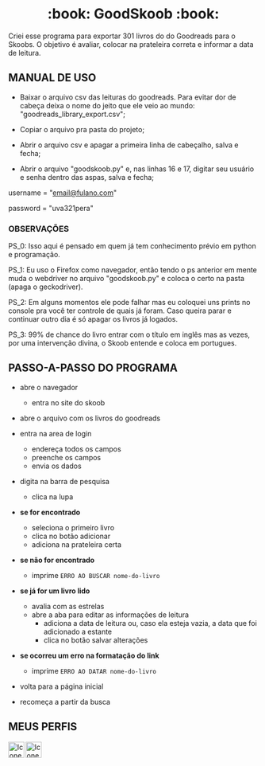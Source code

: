 <h1 align="center"> :book: GoodSkoob :book: </h1>

Criei esse programa para exportar 301 livros do do Goodreads para o Skoobs. O objetivo é avaliar, colocar na prateleira correta e informar a data de leitura.

## MANUAL DE USO

- Baixar o arquivo csv das leituras do goodreads. Para evitar dor de cabeça deixa o nome do jeito que ele veio ao mundo: "goodreads_library_export.csv";

- Copiar o arquivo pra pasta do projeto;

- Abrir o arquivo csv e apagar a primeira linha de cabeçalho, salva e fecha;

- Abrir o arquivo "goodskoob.py" e, nas linhas 16 e 17, digitar seu usuário e senha dentro das aspas, salva e fecha;

username = "email@fulano.com"

password = "uva321pera"

### OBSERVAÇÕES

PS_0: Isso aqui é pensado em quem já tem conhecimento prévio em python e programação.

PS_1: Eu uso o Firefox como navegador, então tendo o ps anterior em mente muda o webdriver no arquivo "goodskoob.py" e coloca o certo na pasta (apaga o geckodriver).

PS_2: Em alguns momentos ele pode falhar mas eu coloquei uns prints no console pra você ter controle de quais já foram. Caso queira parar e continuar outro dia é só apagar os livros já logados.

PS_3: 99% de chance do livro entrar com o título em inglês mas as vezes, por uma intervenção divina, o Skoob entende e coloca em portugues. 

## PASSO-A-PASSO DO PROGRAMA

- abre o navegador
	- entra no site do skoob

- abre o arquivo com os livros do goodreads

- entra na area de login
	- endereça todos os campos
	- preenche os campos
	- envia os dados

- digita na barra de pesquisa
	- clica na lupa

- **se for encontrado**
	- seleciona o primeiro livro
	- clica no botão adicionar
	- adiciona na prateleira certa

- **se não for encontrado**
	- imprime `ERRO AO BUSCAR nome-do-livro`

- **se já for um livro lido**
	- avalia com as estrelas
	- abre a aba para editar as informações de leitura
		- adiciona a data de leitura ou, caso ela esteja vazia, a data que foi adicionado a estante
		- clica no botão salvar alterações
		
- **se ocorreu um erro na formatação do link**
	- imprime `ERRO AO DATAR nome-do-livro`
	
- volta para a página inicial
- recomeça a partir da busca

## MEUS PERFIS

[<img align="left" alt="Icone do Skoob que redireciona para o meu perfil" width="32" src="https://cdn.icon-icons.com/icons2/2622/PNG/512/brand_skoob_icon_157802.png" />](https://www.goodreads.com/user/show/117475440-beatriz-de-oliveira)
[<img align="left" alt="Icone do Goodreads que redireciona para o meu perfil" width="32" src="https://cdn.icon-icons.com/icons2/1125/PNG/512/1486164216-goodreadslinerround_79638.png" />](https://www.skoob.com.br/usuario/2568230)


